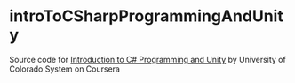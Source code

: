 # introToCSharpProgrammingAndUnity

Source code for [Introduction to C# Programming and Unity](https://www.coursera.org/learn/introduction-programming-unity) by University of Colorado System on Coursera

